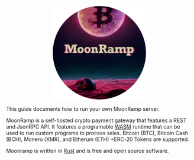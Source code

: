 <div align="center">
<img src="https://github.com/MoonRamp/moonramp/raw/master/moonramp_icon.png" width="50%">
</div>

This guide documents how to run your own MoonRamp server.

MoonRamp is a self-hosted crypto payment gateway that features a REST and JsonRPC API. It features a programable [WASM](https://webassembly.org) runtime that can be used to run custom programs to process sales. Bitcoin (BTC), Bitcoin Cash (BCH), Monero (XMR), and Etherum (ETH) +ERC-20 Tokens are supported.

Moonramp is written in [Rust](https://www.rust-lang.org) and is free and open source software.
